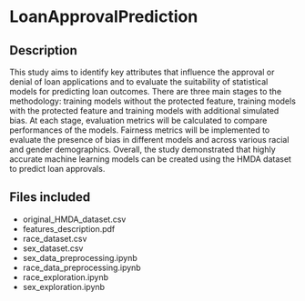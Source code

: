 # LoanApprovalPrediction

## Description
This study aims to identify key attributes that influence the approval or denial of loan applications and to evaluate the suitability of statistical models for predicting loan outcomes. There are three main stages to the methodology: training models without the protected feature, training models with the protected feature and training models with additional simulated bias. At each stage, evaluation metrics will be calculated to compare performances of the models. Fairness metrics will be implemented to evaluate the presence of bias in different models and across various racial and gender demographics. Overall, the study demonstrated that highly accurate machine learning models can be created using the HMDA dataset to predict loan approvals.

## Files included
  * original_HMDA_dataset.csv
  * features_description.pdf
  * race_dataset.csv
  * sex_dataset.csv
  * sex_data_preprocessing.ipynb
  * race_data_preprocessing.ipynb
  * race_exploration.ipynb
  * sex_exploration.ipynb


